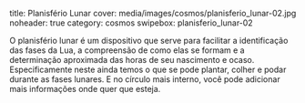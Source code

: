 title: Planisfério Lunar 
cover: media/images/cosmos/planisferio_lunar-02.jpg
noheader: true
category: cosmos
swipebox: planisferio_lunar-02

O planisfério lunar é um dispositivo que serve para facilitar a identificação das fases da Lua, a compreensão de como elas se formam e a determinação aproximada das horas de seu nascimento e ocaso. Especificamente neste  ainda temos o que se pode plantar, colher e podar durante as fases lunares. E no círculo mais interno, você pode adicionar mais informações onde quer que esteja. 
